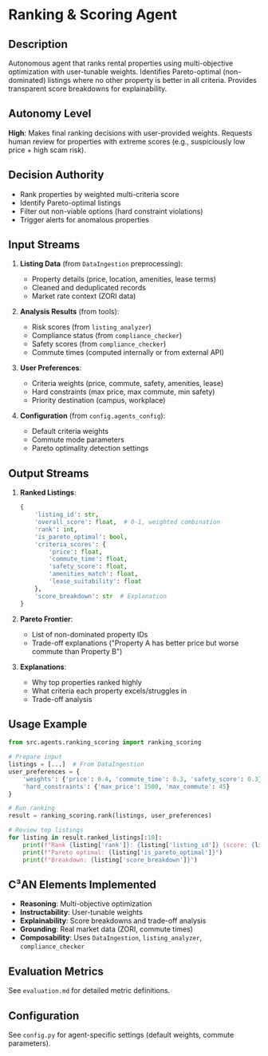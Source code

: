 # Ranking & Scoring Agent

## Description
Autonomous agent that ranks rental properties using multi-objective optimization with user-tunable weights. Identifies Pareto-optimal (non-dominated) listings where no other property is better in all criteria. Provides transparent score breakdowns for explainability.

## Autonomy Level
**High**: Makes final ranking decisions with user-provided weights. Requests human review for properties with extreme scores (e.g., suspiciously low price + high scam risk).

## Decision Authority
- Rank properties by weighted multi-criteria score
- Identify Pareto-optimal listings
- Filter out non-viable options (hard constraint violations)
- Trigger alerts for anomalous properties

## Input Streams
1. **Listing Data** (from `DataIngestion` preprocessing):
   - Property details (price, location, amenities, lease terms)
   - Cleaned and deduplicated records
   - Market rate context (ZORI data)

2. **Analysis Results** (from tools):
   - Risk scores (from `listing_analyzer`)
   - Compliance status (from `compliance_checker`)
   - Safety scores (from `compliance_checker`)
   - Commute times (computed internally or from external API)

3. **User Preferences**:
   - Criteria weights (price, commute, safety, amenities, lease)
   - Hard constraints (max price, max commute, min safety)
   - Priority destination (campus, workplace)

4. **Configuration** (from `config.agents_config`):
   - Default criteria weights
   - Commute mode parameters
   - Pareto optimality detection settings

## Output Streams
1. **Ranked Listings**:
   ```python
   {
       'listing_id': str,
       'overall_score': float,  # 0-1, weighted combination
       'rank': int,
       'is_pareto_optimal': bool,
       'criteria_scores': {
           'price': float,
           'commute_time': float,
           'safety_score': float,
           'amenities_match': float,
           'lease_suitability': float
       },
       'score_breakdown': str  # Explanation
   }
   ```

2. **Pareto Frontier**:
   - List of non-dominated property IDs
   - Trade-off explanations ("Property A has better price but worse commute than Property B")

3. **Explanations**:
   - Why top properties ranked highly
   - What criteria each property excels/struggles in
   - Trade-off analysis

## Usage Example
```python
from src.agents.ranking_scoring import ranking_scoring

# Prepare input
listings = [...]  # From DataIngestion
user_preferences = {
    'weights': {'price': 0.4, 'commute_time': 0.3, 'safety_score': 0.3},
    'hard_constraints': {'max_price': 1500, 'max_commute': 45}
}

# Run ranking
result = ranking_scoring.rank(listings, user_preferences)

# Review top listings
for listing in result.ranked_listings[:10]:
    print(f"Rank {listing['rank']}: {listing['listing_id']} (score: {listing['overall_score']:.2f})")
    print(f"Pareto optimal: {listing['is_pareto_optimal']}")
    print(f"Breakdown: {listing['score_breakdown']}")
```

## C³AN Elements Implemented
- **Reasoning**: Multi-objective optimization
- **Instructability**: User-tunable weights
- **Explainability**: Score breakdowns and trade-off analysis
- **Grounding**: Real market data (ZORI, commute times)
- **Composability**: Uses `DataIngestion`, `listing_analyzer`, `compliance_checker`

## Evaluation Metrics
See `evaluation.md` for detailed metric definitions.

## Configuration
See `config.py` for agent-specific settings (default weights, commute parameters).
